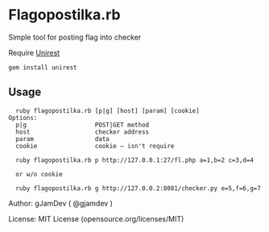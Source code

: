 Flagopostilka.rb
====================

Simple tool for posting flag into checker

Require [Unirest](http://unirest.io)
```
gem install unirest
```
Usage
---------------------
```
  ruby flagopostilka.rb [p|g] [host] [param] [cookie]
Options:
  p|g                   POST|GET method
  host                  checker address 
  param                 data
  cookie                cookie – isn't require 

  ruby flagopostilka.rb p http://127.0.0.1:27/fl.php a=1,b=2 c=3,d=4
  
  or w/o cookie
  
  ruby flagopostilka.rb g http://127.0.0.2:8081/checker.py e=5,f=6,g=7
```
Author: gJamDev ( @gjamdev )

License: MIT License (opensource.org/licenses/MIT)
